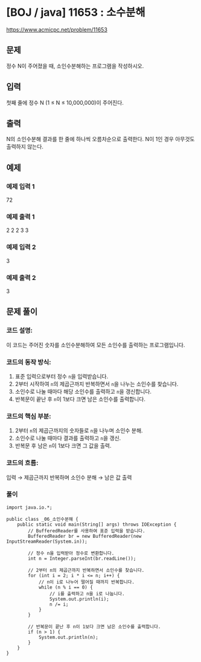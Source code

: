 





# [BOJ / java] 11653 : 소수분해 

https://www.acmicpc.net/problem/11653

## 문제
정수 N이 주어졌을 때, 소인수분해하는 프로그램을 작성하시오.

## 입력
첫째 줄에 정수 N (1 ≤ N ≤ 10,000,000)이 주어진다.

## 출력
N의 소인수분해 결과를 한 줄에 하나씩 오름차순으로 출력한다. N이 1인 경우 아무것도 출력하지 않는다.

## 예제
### 예제 입력 1
72

### 예제 출력 1
2
2
2
3
3

### 예제 입력 2 
3

### 예제 출력 2 
3

## 문제 풀이
### 코드 설명:
이 코드는 주어진 숫자를 소인수분해하여 모든 소인수를 출력하는 프로그램입니다.

### 코드의 동작 방식:
1. 표준 입력으로부터 정수 `n`을 입력받습니다.
2. 2부터 시작하여 `n`의 제곱근까지 반복하면서 `n`을 나누는 소인수를 찾습니다.
3. 소인수로 나눌 때마다 해당 소인수를 출력하고 `n`을 갱신합니다.
4. 반복문이 끝난 후 `n`이 1보다 크면 남은 소인수를 출력합니다.

### 코드의 핵심 부분:
1. 2부터 `n`의 제곱근까지의 숫자들로 `n`을 나누며 소인수 분해.
2. 소인수로 나눌 때마다 결과를 출력하고 `n`을 갱신.
3. 반복문 후 남은 `n`이 1보다 크면 그 값을 출력.

### 코드의 흐름:
입력 → 제곱근까지 반복하며 소인수 분해 → 남은 값 출력

### 풀이

```
import java.io.*;

public class _06_소인수분해 {
    public static void main(String[] args) throws IOException {
        // BufferedReader를 사용하여 표준 입력을 받습니다.
        BufferedReader br = new BufferedReader(new InputStreamReader(System.in));

        // 정수 n을 입력받아 정수로 변환합니다.
        int n = Integer.parseInt(br.readLine());

        // 2부터 n의 제곱근까지 반복하면서 소인수를 찾습니다.
        for (int i = 2; i * i <= n; i++) {
            // n이 i로 나누어 떨어질 때까지 반복합니다.
            while (n % i == 0) {
                // i를 출력하고 n을 i로 나눕니다.
                System.out.println(i);
                n /= i;
            }
        }

        // 반복문이 끝난 후 n이 1보다 크면 남은 소인수를 출력합니다.
        if (n > 1) {
            System.out.println(n);
        }
    }
}
```

